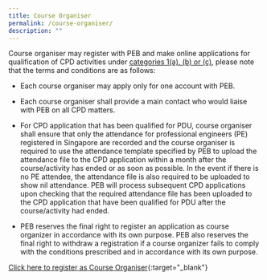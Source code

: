 ```yaml
---
title: Course Organiser
permalink: /course-organiser/
description: ""
---
```


Course organiser may register with PEB and make online applications for qualification of CPD activities under [categories 1(a), (b) or (c)](/files/Downloads/CPD/CO_Category.pdf), please note that the terms and conditions are as follows:

*   Each course organiser may apply only for one account with PEB.
    
*   Each course organiser shall provide a main contact who would liaise with PEB on all CPD matters.
    
*   For CPD application that has been qualified for PDU, course organiser shall ensure that only the attendance for professional engineers (PE) registered in Singapore are recorded and the course organiser is required to use the attendance template specified by PEB to upload the attendance file to the CPD application within a month after the course/activity has ended or as soon as possible. In the event if there is no PE attendee, the attendance file is also required to be uploaded to show nil attendance. PEB will process subsequent CPD applications upon checking that the required attendance file has been uploaded to the CPD application that have been qualified for PDU after the course/activity had ended.
    
*   PEB reserves the final right to register an application as course organizer in accordance with its own purpose. PEB also reserves the final right to withdraw a registration if a course organizer fails to comply with the conditions prescribed and in accordance with its own purpose.

[Click here to register as Course Organiser](https://www.peb.gov.sg/co_application_public.aspx){:target="_blank"}